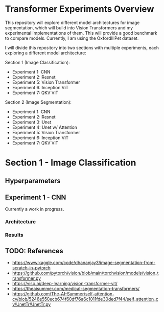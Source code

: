 # Transformer Experiments Overview

This repository will explore different model architectures for image segmentation, which will build into Vision Transformers and my experimental implementations of them. This will provide a good benchmark to compare models. Currently, I am using the OxfordIIIPet dataset.

I will divide this repository into two sections with multiple experiments, each exploring a different model architecture:

Section 1 (Image Classification):
 - Experiment 1: CNN
 - Experiment 2: Resnet
 - Experiment 5: Vision Transformer
 - Experiment 6: Inception ViT
 - Experiment 7: QKV ViT

Section 2 (Image Segmentation):
 - Experiment 1: CNN
 - Experiment 2: Resnet
 - Experiment 3: Unet
 - Experiment 4: Unet w/ Attention
 - Experiment 5: Vision Transformer
 - Experiment 6: Inception ViT
 - Experiment 7: QKV ViT

# Section 1 - Image Classification

## Hyperparameters

## Experiment 1 - CNN

Currently a work in progress.

### Architecture

### Results

## TODO: References
 - https://www.kaggle.com/code/dhananjay3/image-segmentation-from-scratch-in-pytorch
 - https://github.com/pytorch/vision/blob/main/torchvision/models/vision_transformer.py
 - https://viso.ai/deep-learning/vision-transformer-vit/
 - https://theaisummer.com/medical-segmentation-transformers/
 - https://github.com/The-AI-Summer/self-attention-cv/blob/5246e550ecb674f60df76a6c1011fde30ded7f44/self_attention_cv/UnetTr/UnetTr.py